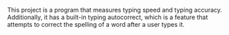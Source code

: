 This project is a program that measures typing speed and typing accuracy.
Additionally, it has a built-in typing autocorrect, which is a feature that attempts to correct the spelling of a word after a user types it. 
